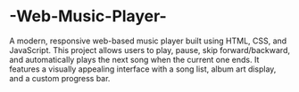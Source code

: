 # -Web-Music-Player-
A modern, responsive web-based music player built using HTML, CSS, and JavaScript. This project allows users to play, pause, skip forward/backward, and automatically plays the next song when the current one ends. It features a visually appealing interface with a song list, album art display, and a custom progress bar.
